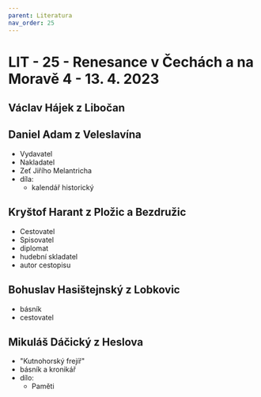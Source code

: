 ```yaml
---
parent: Literatura
nav_order: 25
---
```

# LIT - 25 - Renesance v Čechách a na Moravě 4 - 13. 4. 2023
## Václav Hájek z Libočan

## Daniel Adam z Veleslavína
- Vydavatel
- Nakladatel
- Zeť Jiřího Melantricha
- díla:
	- kalendář historický

## Kryštof Harant z Pložic a Bezdružic
- Cestovatel
- Spisovatel
- diplomat
- hudební skladatel
- autor cestopisu

## Bohuslav Hasištejnský z Lobkovic
- básník
- cestovatel

## Mikuláš Dáčický z Heslova
- "Kutnohorský frejíř"
- básník a kronikář
- dílo:
	- Paměti